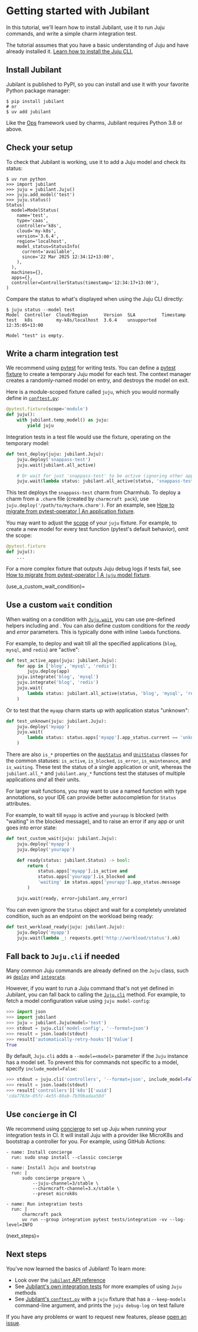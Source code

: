 # Getting started with Jubilant

In this tutorial, we'll learn how to install Jubilant, use it to run Juju commands, and write a simple charm integration test.

The tutorial assumes that you have a basic understanding of Juju and have already installed it. [Learn how to install the Juju CLI.](https://documentation.ubuntu.com/juju/3.6/howto/manage-juju/index.html#install-juju)


## Install Jubilant

Jubilant is published to PyPI, so you can install and use it with your favorite Python package manager:

```
$ pip install jubilant
# or
$ uv add jubilant
```

Like the [Ops](https://github.com/canonical/operator) framework used by charms, Jubilant requires Python 3.8 or above.


## Check your setup

To check that Jubilant is working, use it to add a Juju model and check its status:

```
$ uv run python
>>> import jubilant
>>> juju = jubilant.Juju()
>>> juju.add_model('test')
>>> juju.status()
Status(
  model=ModelStatus(
    name='test',
    type='caas',
    controller='k8s',
    cloud='my-k8s',
    version='3.6.4',
    region='localhost',
    model_status=StatusInfo(
      current='available',
      since='22 Mar 2025 12:34:12+13:00',
    ),
  ),
  machines={},
  apps={},
  controller=ControllerStatus(timestamp='12:34:17+13:00'),
)
```

Compare the status to what's displayed when using the Juju CLI directly:

```
$ juju status --model test
Model  Controller  Cloud/Region      Version  SLA          Timestamp
test   k8s         my-k8s/localhost  3.6.4    unsupported  12:35:05+13:00

Model "test" is empty.
```


## Write a charm integration test

We recommend using [pytest](https://docs.pytest.org/en/stable/) for writing tests. You can define a [pytest fixture](https://docs.pytest.org/en/stable/explanation/fixtures.html) to create a temporary Juju model for each test. The [](jubilant.temp_model) context manager creates a randomly-named model on entry, and destroys the model on exit.

Here is a module-scoped fixture called `juju`, which you would normally define in [`conftest.py`](https://docs.pytest.org/en/stable/reference/fixtures.html#conftest-py-sharing-fixtures-across-multiple-files):

```python
@pytest.fixture(scope='module')
def juju():
    with jubilant.temp_model() as juju:
        yield juju
```

Integration tests in a test file would use the fixture, operating on the temporary model:

```python
def test_deploy(juju: jubilant.Juju):
    juju.deploy('snappass-test')
    juju.wait(jubilant.all_active)

    # Or wait for just 'snappass-test' to be active (ignoring other apps):
    juju.wait(lambda status: jubilant.all_active(status, 'snappass-test'))
```

This test deploys the `snappass-test` charm from Charmhub. To deploy a charm from a `.charm` file (created by `charmcraft pack`), use `juju.deploy('/path/to/mycharm.charm')`. For an example, see [How to migrate from pytest-operator | An application fixture](#how_to_migrate_an_application_fixture).

You may want to adjust the [scope](https://docs.pytest.org/en/stable/how-to/fixtures.html#fixture-scopes) of your `juju` fixture. For example, to create a new model for every test function (pytest's default behavior), omit the scope:

```python
@pytest.fixture
def juju():
    ...
```

For a more complex fixture that outputs Juju debug logs if tests fail, see [How to migrate from pytest-operator | A `juju` model fixture](#a_juju_model_fixture).


(use_a_custom_wait_condition)=
## Use a custom `wait` condition

When waiting on a condition with [`Juju.wait`](jubilant.Juju.wait), you can use pre-defined helpers including [](jubilant.all_active) and [](jubilant.any_error). You can also define custom conditions for the *ready* and *error* parameters. This is typically done with inline `lambda` functions.

For example, to deploy and wait till all the specified applications (`blog`, `mysql`, and `redis`) are "active":

```python
def test_active_apps(juju: jubilant.Juju):
    for app in ['blog', 'mysql', 'redis']:
        juju.deploy(app)
    juju.integrate('blog', 'mysql')
    juju.integrate('blog', 'redis')
    juju.wait(
        lambda status: jubilant.all_active(status, 'blog', 'mysql', 'redis'),
    )
```

Or to test that the `myapp` charm starts up with application status "unknown":

```python
def test_unknown(juju: jubilant.Juju):
    juju.deploy('myapp')
    juju.wait(
        lambda status: status.apps['myapp'].app_status.current == 'unknown',
    )
```

There are also `is_*` properties on the [`AppStatus`](jubilant.statustypes.AppStatus) and [`UnitStatus`](jubilant.statustypes.UnitStatus) classes for the common statuses: `is_active`, `is_blocked`, `is_error`, `is_maintenance`, and `is_waiting`. These test the status of a single application or unit, whereas the `jubilant.all_*` and `jubilant.any_*` functions test the statuses of multiple applications *and* all their units.

For larger wait functions, you may want to use a named function with type annotations, so your IDE can provide better autocompletion for `Status` attributes.

For example, to wait till `myapp` is active and `yourapp` is blocked (with "waiting" in the blocked message), and to raise an error if any app or unit goes into error state:

```python
def test_custom_wait(juju: jubilant.Juju):
    juju.deploy('myapp')
    juju.deploy('yourapp')

    def ready(status: jubilant.Status) -> bool:
        return (
            status.apps['myapp'].is_active and
            status.apps['yourapp'].is_blocked and
            'waiting' in status.apps['yourapp'].app_status.message
        )

    juju.wait(ready, error=jubilant.any_error)
```

You can even ignore the `Status` object and wait for a completely unrelated condition, such as an endpoint on the workload being ready:

```python
def test_workload_ready(juju: jubilant.Juju):
    juju.deploy('myapp')
    juju.wait(lambda _: requests.get('http://workload/status').ok)
```

## Fall back to `Juju.cli` if needed

Many common Juju commands are already defined on the `Juju` class, such as [`deploy`](jubilant.Juju.deploy) and [`integrate`](jubilant.Juju.deploy).

However, if you want to run a Juju command that's not yet defined in Jubilant, you can fall back to calling the [`Juju.cli`](jubilant.Juju.cli) method. For example, to fetch a model configuration value using `juju model-config`:

```python
>>> import json
>>> import jubilant
>>> juju = jubilant.Juju(model='test')
>>> stdout = juju.cli('model-config', '--format=json')
>>> result = json.loads(stdout)
>>> result['automatically-retry-hooks']['Value']
True
```

By default, `Juju.cli` adds a `--model=<model>` parameter if the `Juju` instance has a model set. To prevent this for commands not specific to a model, specify `include_model=False`:

```python
>>> stdout = juju.cli('controllers', '--format=json', include_model=False)
>>> result = json.loads(stdout)
>>> result['controllers']['k8s']['uuid']
'cda7763e-05fc-4e55-80ab-7b39badaa50d'
```


## Use `concierge` in CI

We recommend using [concierge](https://github.com/jnsgruk/concierge/) to set up Juju when running your integration tests in CI. It will install Juju with a provider like MicroK8s and bootstrap a controller for you. For example, using GitHub Actions:

```
- name: Install concierge
  run: sudo snap install --classic concierge

- name: Install Juju and bootstrap
  run: |
      sudo concierge prepare \
          --juju-channel=3/stable \
          --charmcraft-channel=3.x/stable \
          --preset microk8s

- name: Run integration tests
  run: |
      charmcraft pack
      uv run --group integration pytest tests/integration -vv --log-level=INFO
```


(next_steps)=
## Next steps

You've now learned the basics of Jubilant! To learn more:

- Look over the [`jubilant` API reference](/reference/jubilant)
- See [Jubilant's own integration tests](https://github.com/canonical/jubilant/tree/main/tests/integration) for more examples of using `Juju` methods
- See [Jubilant's `conftest.py`](https://github.com/canonical/jubilant/blob/main/tests/integration/conftest.py) with a `juju` fixture that has a `--keep-models` command-line argument, and prints the `juju debug-log` on test failure

If you have any problems or want to request new features, please [open an issue](https://github.com/canonical/jubilant/issues/new).
